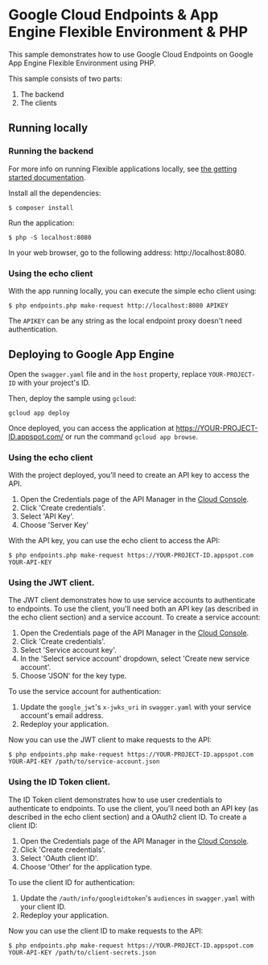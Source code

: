 # Google Cloud Endpoints & App Engine Flexible Environment & PHP

This sample demonstrates how to use Google Cloud Endpoints on Google App Engine Flexible Environment using PHP.

This sample consists of two parts:

1. The backend
2. The clients

## Running locally

### Running the backend

For more info on running Flexible applications locally, see [the getting started documentation](https://cloud.google.com/php/getting-started/hello-world).

Install all the dependencies:

    $ composer install

Run the application:

    $ php -S localhost:8080

In your web browser, go to the following address: http://localhost:8080.

### Using the echo client

With the app running locally, you can execute the simple echo client using:

    $ php endpoints.php make-request http://localhost:8080 APIKEY

The `APIKEY` can be any string as the local endpoint proxy doesn't need authentication.

## Deploying to Google App Engine

Open the `swagger.yaml` file and in the `host` property, replace
`YOUR-PROJECT-ID` with your project's ID.

Then, deploy the sample using `gcloud`:

    gcloud app deploy

Once deployed, you can access the application at https://YOUR-PROJECT-ID.appspot.com/
or run the command `gcloud app browse`.

### Using the echo client

With the project deployed, you'll need to create an API key to access the API.

1. Open the Credentials page of the API Manager in the [Cloud Console](https://console.cloud.google.com/apis/credentials).
2. Click 'Create credentials'.
3. Select 'API Key'.
4. Choose 'Server Key'

With the API key, you can use the echo client to access the API:

    $ php endpoints.php make-request https://YOUR-PROJECT-ID.appspot.com YOUR-API-KEY

### Using the JWT client.

The JWT client demonstrates how to use service accounts to authenticate to endpoints. To use the client, you'll need both an API key (as described in the echo client section) and a service account. To create a service account:

1. Open the Credentials page of the API Manager in the [Cloud Console](https://console.cloud.google.com/apis/credentials).
2. Click 'Create credentials'.
3. Select 'Service account key'.
4. In the 'Select service account' dropdown, select 'Create new service account'.
5. Choose 'JSON' for the key type.

To use the service account for authentication:

1. Update the `google_jwt`'s `x-jwks_uri` in `swagger.yaml` with your service account's email address.
2. Redeploy your application.

Now you can use the JWT client to make requests to the API:

    $ php endpoints.php make-request https://YOUR-PROJECT-ID.appspot.com YOUR-API-KEY /path/to/service-account.json

### Using the ID Token client.

The ID Token client demonstrates how to use user credentials to authenticate to endpoints. To use the client, you'll need both an API key (as described in the echo client section) and a OAuth2 client ID. To create a client ID:

1. Open the Credentials page of the API Manager in the [Cloud Console](https://console.cloud.google.com/apis/credentials).
2. Click 'Create credentials'.
3. Select 'OAuth client ID'.
4. Choose 'Other' for the application type.

To use the client ID for authentication:

1. Update the `/auth/info/googleidtoken`'s `audiences` in `swagger.yaml` with your client ID.
2. Redeploy your application.

Now you can use the client ID to make requests to the API:

    $ php endpoints.php make-request https://YOUR-PROJECT-ID.appspot.com YOUR-API-KEY /path/to/client-secrets.json
